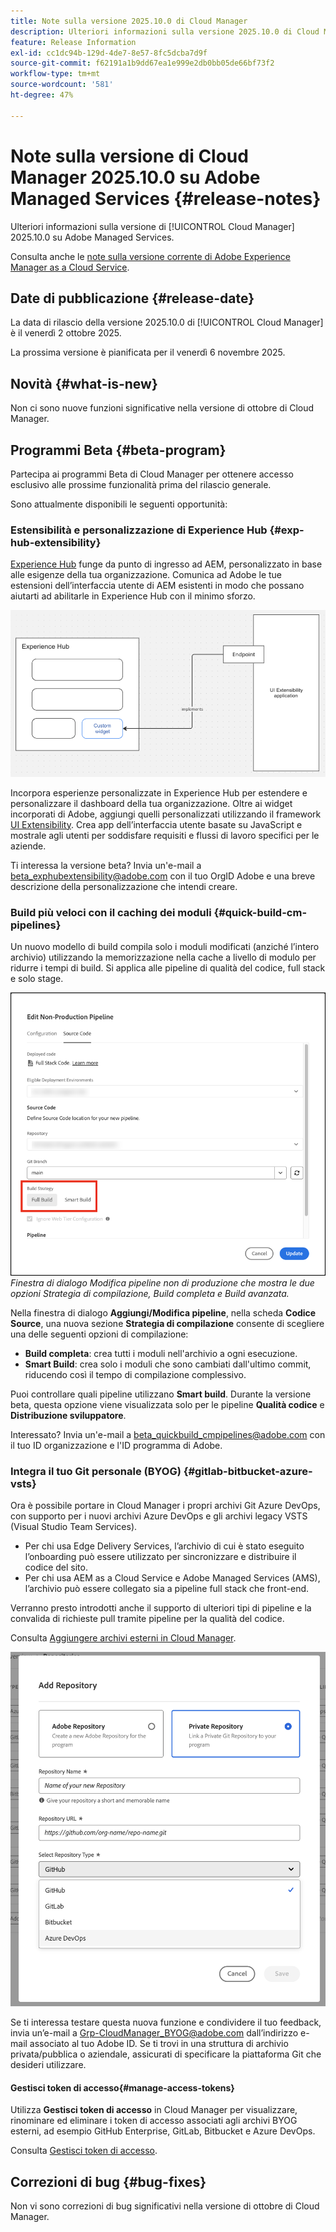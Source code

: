 ```yaml
---
title: Note sulla versione 2025.10.0 di Cloud Manager
description: Ulteriori informazioni sulla versione 2025.10.0 di Cloud Manager su Adobe Managed Services.
feature: Release Information
exl-id: cc1dc94b-129d-4de7-8e57-8fc5dcba7d9f
source-git-commit: f62191a1b9dd67ea1e999e2db0bb05de66bf73f2
workflow-type: tm+mt
source-wordcount: '581'
ht-degree: 47%

---
```


# Note sulla versione di Cloud Manager 2025.10.0 su Adobe Managed Services {#release-notes}

<!-- RELEASE WIKI  https://wiki.corp.adobe.com/display/DMSArchitecture/Cloud+Manager+2025.04.0+Release -->

Ulteriori informazioni sulla versione di [!UICONTROL Cloud Manager] 2025.10.0 su Adobe Managed Services.

Consulta anche le [note sulla versione corrente di Adobe Experience Manager as a Cloud Service](https://experienceleague.adobe.com/it/docs/experience-manager-cloud-service/content/release-notes/home).

## Date di pubblicazione {#release-date}

La data di rilascio della versione 2025.10.0 di [!UICONTROL Cloud Manager] è il venerdì 2 ottobre 2025.

<!-- There are no significant new features or bug fixes in the May Cloud Manager release. -->

La prossima versione è pianificata per il venerdì 6 novembre 2025.

<!-- SAVE FOR FUTURE POSSIBLE USE There are no significant new features or bug fixes in the May Cloud Manager release. -->

## Novità {#what-is-new}

Non ci sono nuove funzioni significative nella versione di ottobre di Cloud Manager.


## Programmi Beta {#beta-program}

Partecipa ai programmi Beta di Cloud Manager per ottenere accesso esclusivo alle prossime funzionalità prima del rilascio generale.

Sono attualmente disponibili le seguenti opportunità:

### Estensibilità e personalizzazione di Experience Hub {#exp-hub-extensibility}

[Experience Hub](https://experienceleague.adobe.com/en/docs/experience-manager-65/content/experience-hub/experience-hub) funge da punto di ingresso ad AEM, personalizzato in base alle esigenze della tua organizzazione. Comunica ad Adobe le tue estensioni dell’interfaccia utente di AEM esistenti in modo che possano aiutarti ad abilitarle in Experience Hub con il minimo sforzo.

![Diagramma del flusso di lavoro di estensibilità e personalizzazione di Experience Hub](/help/release-notes/assets/experience-hub-extensibility-customization.png)

Incorpora esperienze personalizzate in Experience Hub per estendere e personalizzare il dashboard della tua organizzazione. Oltre ai widget incorporati di Adobe, aggiungi quelli personalizzati utilizzando il framework [UI Extensibility](https://developer.adobe.com/uix/docs/). Crea app dell’interfaccia utente basate su JavaScript e mostrale agli utenti per soddisfare requisiti e flussi di lavoro specifici per le aziende.

Ti interessa la versione beta? Invia un&#39;e-mail a [beta_exphubextensibility@adobe.com](mailto:beta_exphubextensibility@adobe.com) con il tuo OrgID Adobe e una breve descrizione della personalizzazione che intendi creare.

### Build più veloci con il caching dei moduli {#quick-build-cm-pipelines}

Un nuovo modello di build compila solo i moduli modificati (anziché l’intero archivio) utilizzando la memorizzazione nella cache a livello di modulo per ridurre i tempi di build. Si applica alle pipeline di qualità del codice, full stack e solo stage.

![Finestra di dialogo Modifica pipeline non di produzione con le due opzioni Strategia di compilazione Full Build e Smart Build](/help/release-notes/assets/non-production-pipeline-edit.png)
*Finestra di dialogo Modifica pipeline non di produzione che mostra le due opzioni Strategia di compilazione, Build completa e Build avanzata.*

Nella finestra di dialogo **Aggiungi/Modifica pipeline**, nella scheda **Codice Source**, una nuova sezione **Strategia di compilazione** consente di scegliere una delle seguenti opzioni di compilazione:

* **Build completa**: crea tutti i moduli nell&#39;archivio a ogni esecuzione.
* **Smart Build**: crea solo i moduli che sono cambiati dall&#39;ultimo commit, riducendo così il tempo di compilazione complessivo.

Puoi controllare quali pipeline utilizzano **Smart build**. Durante la versione beta, questa opzione viene visualizzata solo per le pipeline **Qualità codice** e **Distribuzione sviluppatore**.

Interessato? Invia un&#39;e-mail a [beta_quickbuild_cmpipelines@adobe.com](mailto:beta_quickbuild_cmpipelines@adobe.com) con il tuo ID organizzazione e l&#39;ID programma di Adobe.

<!-- You can deactivate incremental builds at the pipeline level by setting the property `CM_BUILD_DISABLE_MODULE_CACHING` to `true` (effective during the `BUILD` step). For how to add pipeline variables, see [Pipeline variables](/help/getting-started/build-environment.md#pipeline-variables). -->


### Integra il tuo Git personale (BYOG) {#gitlab-bitbucket-azure-vsts}

<!-- BOTH CS & AMS -->

Ora è possibile portare in Cloud Manager i propri archivi Git Azure DevOps, con supporto per i nuovi archivi Azure DevOps e gli archivi legacy VSTS (Visual Studio Team Services).

* Per chi usa Edge Delivery Services, l’archivio di cui è stato eseguito l’onboarding può essere utilizzato per sincronizzare e distribuire il codice del sito.
* Per chi usa AEM as a Cloud Service e Adobe Managed Services (AMS), l’archivio può essere collegato sia a pipeline full stack che front-end.

Verranno presto introdotti anche il supporto di ulteriori tipi di pipeline e la convalida di richieste pull tramite pipeline per la qualità del codice.

Consulta [Aggiungere archivi esterni in Cloud Manager](/help/managing-code/external-repositories.md).

![Finestra di dialogo Aggiungi archivio](/help/release-notes/assets/azure-repo.png)

Se ti interessa testare questa nuova funzione e condividere il tuo feedback, invia un’e-mail a [Grp-CloudManager_BYOG@adobe.com](mailto:grp-cloudmanager_byog@adobe.com) dall’indirizzo e-mail associato al tuo Adobe ID. Se ti trovi in una struttura di archivio privata/pubblica o aziendale, assicurati di specificare la piattaforma Git che desideri utilizzare.

#### Gestisci token di accesso{#manage-access-tokens}

Utilizza **Gestisci token di accesso** in Cloud Manager per visualizzare, rinominare ed eliminare i token di accesso associati agli archivi BYOG esterni, ad esempio GitHub Enterprise, GitLab, Bitbucket e Azure DevOps.

Consulta [Gestisci token di accesso](/help/managing-code/manage-access-tokens.md).

<!-- If you are interested in testing this new feature and sharing your feedback, send an email to [Grp-CloudManager_BYOG@adobe.com](mailto:grp-cloudmanager_byog@adobe.com) from your email address associated with your Adobe ID. -->

## Correzioni di bug {#bug-fixes}

Non vi sono correzioni di bug significativi nella versione di ottobre di Cloud Manager.

<!--
Known Issues {#known-issues}

* A -->
